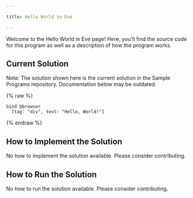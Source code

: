 ```yaml
---

title: Hello World in Eve

---
```


Welcome to the Hello World in Eve page! Here, you'll find the source code for this program as well as a description of how the program works.

## Current Solution

Note: The solution shown here is the current solution in the Sample Programs repository. Documentation below may be outdated.

{% raw %}

```Eve
bind @browser
  [tag: "div", text: "Hello, World!"]

```

{% endraw %}

## How to Implement the Solution

No how to implement the solution available. Please consider contributing.

## How to Run the Solution

No how to run the solution available. Please consider contributing.